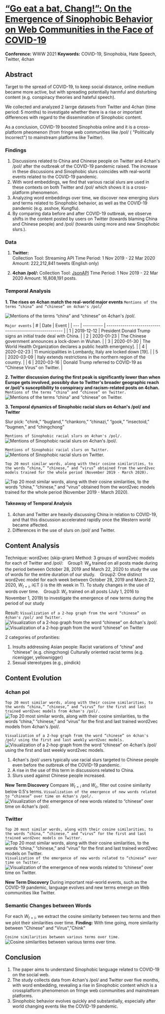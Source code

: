 # [“Go eat a bat, Chang!”: On the Emergence of Sinophobic Behavior on Web Communities in the Face of COVID-19](https://dl.acm.org/doi/10.1145/3442381.3450024)
**Conference:** WWW 2021
**Keywords:** COVID-19, Sinophobia, Hate Speech, Twitter, 4chan


## Abstract
Target to the spread of COVID-19, to keep social distance, online medium became more active, but with spreading potentially harmful and disturbing content (e.g.  conspiracy theories and hateful speech).

We collected and analyzed 2 larrge datasets from Twitter and 4chan (time period: 5 months) to investigate whether there is a rise or important differences with regard to the dissemination of Sinophobic content. 

As a conclusion, COVID-19 boosted Sinophobia online and it is a cross-platform pheomenon (from fringe web communities like /pol/ ( "Politically Incorrect") to mainstream platforms like Twitter).


### Findings
1. Discussions related to China and Chinese people on Twitter and 4chan's /pol/ after the outbreak of the COVID-19 pandemic raised. The increase in these discussions and Sinophobic slurs coincides with real-world events related to the COVID-19 pandemic. 
2. With word embeddings, we find that various racial slurs are used in these contexts on both Twitter and /pol/ which shows it is a cross-platform phenomenon.
3. Analyzing word embeddings over time, we discover new emerging slurs and terms related to Sinophobic behavior, as well as the COVID-19 pandemic (e.g. asshoe, Kungflu).
4. By comparing data before and after COVID-19 outbreak, we observe shifts in the content posted by users on Twitter (towards blaming China and Chinese people) and /pol/ (towards using more and new Sinophobic slurs.).

### Data
1. **Twitter:**  
Collection Tool: Streaming API
Time Period: 1 Nov 2019 - 22 Mar 2020
Amount: 222,212,841 tweets (English only)

2. **4chan /pol/:**
Collection Tool: [JsonAPI](shttps://github.com/4chan/4chan-API)
Time Period: 1 Nov 2019 - 22 Mar 2020
Amount: 16,808,191 posts.


### Temporal Analysis
**1. The rises on 4chan match the real-world major events**
```Mentions of the terms “china” and “chinese” on 4chan's /pol/```

![Mentions of the terms “china” and “chinese” on 4chan's /pol/.](https://dl.acm.org/cms/attachment/f71c0ed8-ad28-404a-b08b-8bc9c250df00/www21-239-fig1.jpg)

```Major events```
| #   | Date       | Event                                                    |
| --- | ---------- | -------------------------------------------------------- |
| 1   | 2019-12-12 | President Donald Trump signs an initial trade deal with China. |
| 2   | 2020-01-23 | The Chinese government announces a lock-down in Wuhan. |
| 3   | 2020-01-30 | The World Health Organization declares a public health emergency]. |
| 4   | 2020-02-23 | 11 municipalities in Lombardy, Italy are locked down [19]. |
| 5   | 2020-03-09 | Italy extends restrictions in the northern region of the country. |
| 6   | 2020-03-16 | Donald Trump referred to COVID-19 as “Chinese Virus” on Twitter. |

**2. Twitter discussion during the first peak is significantly lower than when Europe gets involved, possibly due to Twitter's broader geographic reach or /pol/'s susceptibility to conspiracy and racism-related posts on 4chan.**
```Mentions of the terms “china” and “chinese” on Twitter.```
![Mentions of the terms “china” and “chinese” on Twitter.](https://dl.acm.org/cms/attachment/7ba949bd-303b-46c6-87bc-c64c2a2efdae/www21-239-fig2.jpg)

**3. Temporal dynamics of Sinophobic racial slurs on 4chan's /pol/ and Twitter**

Slur pick: "chink,” “bugland,” “chankoro,” “chinazi,” “gook,” “insectoid,” “bugmen,” and “chingchong”

```Mentions of Sinophobic racial slurs on 4chan's /pol/.```
![Mentions of Sinophobic racial slurs on 4chan's /pol/.](https://dl.acm.org/cms/attachment/559d80e0-8a0d-4e26-83a7-de7cfb8d5cd5/www21-239-fig3.jpg)

```Mentions of Sinophobic racial slurs on Twitter.```
![Mentions of Sinophobic racial slurs on Twitter.](https://dl.acm.org/cms/attachment/227a036a-c1e0-4267-84dd-b1ffb61757f1/www21-239-fig4.jpg)

```Top 20 most similar words, along with their cosine similarities, to the words “china,” “chinese,” and “virus” obtained from the word2vec models trained for the whole period (November 2019 - March 2020).```

![Top 20 most similar words, along with their cosine similarities, to the words “china,” “chinese,” and “virus” obtained from the word2vec models trained for the whole period (November 2019 - March 2020).](https://github.com/AnhZhang1994/LiteratureNotes/blob/main/image/4chantwitterwrod2vec.png?raw=true)

#### Takeaway of Temporal Analysis
1. 4chan and Twitter are heavily discussing China in relation to COVID-19, and that this discussion accelerated rapidly once the Western world became affected.
2.  Differences in the use of slurs on /pol/ and Twitter.

## Content Analysis
Technique: word2vec (skip-gram)
Method: 3 groups of word2vec models for each of Twitter and /pol/:
&ensp; Group1: $W_a$ trained on all posts made during the period between October 28, 2019 and March 22, 2020 to study the use of words for the entire duration of our study.
&ensp; Group2: One distinct word2vec model for each week between October 28, 2019 and March 22, 2020, $W_{t=i}$, i∈T (i is the ith week in T). To study changes in the use of words over time.
&ensp;  Group3: $W_c$ trained on all posts (July 1, 2016 to November 1, 2019) to investigate the emergence of new terms during the period of our study

Result:
```Visualization of a 2-hop graph from the word “chinese” on 4chan's /pol/ and Twitter.```
![Visualization of a 2-hop graph from the word “chinese” on 4chan's /pol/.](https://dl.acm.org/cms/attachment/1a9a4141-187a-4471-9c66-d6835cf24361/www21-239-fig5.jpg)
![Visualization of a 2-hop graph from the word “chinese” on Twitter](https://dl.acm.org/cms/attachment/95f4558e-3148-4ecc-8733-a2705eb02bf1/www21-239-fig6.jpg)

2 categories of profanities:
1. Insults addressing Asian people:
Racist variations of “china” and “chinese" (e.g. chingchong)
Culturally oriented racist terms (e.g. ricenigger, yellownigger)
2. Sexual stereotypes (e.g., pindick)

## Content Evolution
### 4chan pol
```Top 20 most similar words, along with their cosine similarities, to the words “china,” “chinese,” and “virus” for the first and last trained word2vec models from 4chan's /pol/.```
![Top 20 most similar words, along with their cosine similarities, to the words “china,” “chinese,” and “virus” for the first and last trained word2vec models from 4chan's /pol/.](https://github.com/AnhZhang1994/LiteratureNotes/blob/main/image/Top20mostsimilarwords.png?raw=true)


```Visualization of a 2-hop graph from the word “chinese” on 4chan's /pol/ using the first and last weekly word2vec models.```
![Visualization of a 2-hop graph from the word “chinese” on 4chan's /pol/ using the first and last weekly word2vec models.](https://dl.acm.org/cms/attachment/a99b6ec3-43a7-43a4-84d8-2e3493478185/www21-239-fig7.jpg)

1. 4chan's /pol/ users typically use racial slurs targeted to Chinese people even before the outbreak of the COVID-19 pandemic.
2. A rise in the use of this term in discussions related to China.
3. Slurs used against Chinese people increased.

**New Term Discovery**
Compare $W_{t=i}$ and $W_c$, filter out cosine similarity below 0.5's terms.
```Visualization of the emergence of new words related to “chinese” over time on 4chan's /pol/.```
![Visualization of the emergence of new words related to “chinese” over time on 4chan's /pol/.](https://dl.acm.org/cms/attachment/03bda2c6-3c2e-45b3-bfbe-f5367c09c246/www21-239-fig8.jpg)


### Twitter
```Top 20 most similar words, along with their cosine similarities, to the words “china,” “chinese,” and “virus” for the first and last trained word2vec models on Twitter.```
![Top 20 most similar words, along with their cosine similarities, to the words “china,” “chinese,” and “virus” for the first and last trained word2vec models on Twitter.](https://github.com/AnhZhang1994/LiteratureNotes/blob/main/image/top20twitter.png?raw=true)
```Visualization of the emergence of new words related to “chinese” over time on Twitter.```
![Visualization of the emergence of new words related to “chinese” over time on Twitter.](https://dl.acm.org/cms/attachment/2e362ebb-5c75-4a1d-bcba-28d47ce4eeb1/www21-239-fig9.jpg)

**New Term Discovery**
During important real-world events, such as the COVID-19 pandemic, language evolves and new terms emerge on Web communities like Twitter.

### Semantic Changes between Words

For each $W_{t=i}$, we extract the cosine similarity between two terms and then we plot their similarities over time.
**Finding:** With time going, more similarity between "Chinese" and "Virus","Chink"

```Cosine similarities between various terms over time.```
![Cosine similarities between various terms over time.](https://dl.acm.org/cms/attachment/55aceada-3960-4457-8808-e2351ef815e4/www21-239-fig10.jpg)

## Conclusion
1. The paper aims to understand Sinophobic language related to COVID-19 on the social web.
2. The study collects data from 4chan's /pol/ and Twitter over five months, with word embedding, revealing a rise in Sinophobic content which is a crossplatform phenomenon on fringe web communities and mainstream platforms.
3. Sinophobic behavior evolves quickly and substantially, especially after world changing events like the COVID-19 pandemic.